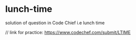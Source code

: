 # lunch-time
solution of question in Code Chief i.e lunch time


// link for practice:
https://www.codechef.com/submit/LTIME
